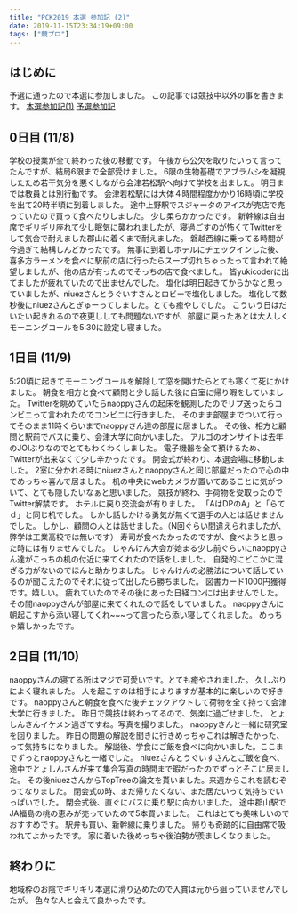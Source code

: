 ```yaml
---
title: "PCK2019 本選 参加記 (2)"
date: 2019-11-15T23:34:19+09:00
tags: ["競プロ"]
---
```

## はじめに

予選に通ったので本選に参加しました。
この記事では競技中以外の事を書きます。
[本選参加記(1)](/posts/pck2019_final_1)
[予選参加記](/posts/pck2019_qual)

## 0日目 (11/8)

学校の授業が全て終わった後の移動です。
午後から公欠を取りたいって言ってたんですが、結局6限まで全部受けました。
6限の生物基礎でアブラムシを凝視したため若干気分を悪くしながら会津若松駅へ向けて学校を出ました。
明日までは教員とは別行動です。
会津若松駅には大体４時間程度かかり16時頃に学校を出て20時半頃に到着しました。
途中上野駅でスジャータのアイスが売店で売っていたので買って食べたりしました。
少し柔らかかったです。
新幹線は自由席でギリギリ座れて少し眠気に襲われましたが、寝過ごすのが怖くてTwitterをして気合で耐えました郡山に着くまで耐えました。
磐越西線に乗ってる時間が今過ぎて結構しんどかったです。
無事に到着しホテルにチェックインした後、喜多方ラーメンを食べに駅前の店に行ったらスープ切れちゃったって言われて絶望しましたが、他の店が有ったのでそっちの店で食べました。
皆yukicoderに出てましたが疲れていたので出ませんでした。
塩化は明日起きてからかなと思っていましたが、niuezさんとうぐいすさんとロビーで塩化しました。
塩化して数秒後にniuezさんとぎゅーってしました。とても癒やしでした。
こういう日はだいたい起きれるので夜更ししても問題ないですが、部屋に戻ったあとは大人しくモーニングコールを5:30に設定し寝ました。

## 1日目 (11/9)

5:20頃に起きてモーニングコールを解除して窓を開けたらとても寒くて死にかけました。
朝食を相方と食べて顧問と少し話した後に自室に帰り暇をしていました。
Twitterを眺めていたらnaoppyさんの起床を観測したのでリプ送ったらコンビニって言われたのでコンビニに行きました。
そのまま部屋までついて行ってそのまま11時ぐらいまでnaoppyさん達の部屋に居ました。
その後、相方と顧問と駅前でバスに乗り、会津大学に向かいました。
アルゴのオンサイトは去年のJOIぶりなのでとてもわくわくしました。
電子機器を全て預けるため、Twitterが出来なくて少し辛かったです。
開会式が終わり、本選会場に移動しました。
2室に分かれる時にniuezさんとnaoppyさんと同じ部屋だったので心の中でめっちゃ喜んで居ました。
机の中央にwebカメラが置いてあることに気がついて、とても隠したいなぁと思いました。
競技が終わ、手荷物を受取ったのでTwitter解禁です。
ホテルに戻り交流会が有りました。
「AはDPのA」と「らてｄ」と同じ机でした。
しかし話しかける勇気が無くて選手の人とは話せませんでした。
しかし、顧問の人とは話せました。（N回ぐらい間違えられましたが、弊学は工業高校では無いです）
寿司が食べたかったのですが、食べようと思った時には有りませんでした。
じゃんけん大会が始まる少し前ぐらいにnaoppyさん達がこっちの机の付近に来てくれたので話をしました。
自発的にどこかに混ざる力がないのでほんと助かりました。
じゃんけんの必勝法について話しているのが聞こえたのでそれに従って出したら勝ちました。
図書カード1000円獲得です。嬉しい。
疲れていたのでその後にあった日経コンには出ませんでした。
その間naoppyさんが部屋に来てくれたので話をしていました。
naoppyさんに朝起こすから添い寝してくれ~~~って言ったら添い寝してくれました。
めっちゃ嬉しかったです。

## 2日目 (11/10)

naoppyさんの寝てる所はマジで可愛いです。とても癒やされました。
久しぶりによく寝れました。
人を起こすのは相手によりますが基本的に楽しいので好きです。
naoppyさんと朝食を食べた後チェックアウトして荷物を全て持って会津大学に行きました。
昨日で競技は終わってるので、気楽に過ごせました。
とょしんさんイケメン過ぎですね。写真を撮りました。
naoppyさんと一緒に研究室を回りました。
昨日の問題の解説を聞きに行きめっちゃこれは解きたかった、って気持ちになりました。
解説後、学食にご飯を食べに向かいました。ここまでずっとnaoppyさんと一緒でした。
niuezさんとうぐいすさんとご飯を食べ、途中でとょしんさんが来て集合写真の時間まで暇だったのでずっとそこに居ました。
その後niuezさんからTopTreeの論文を貰いました。来週からこれを読むぞってなりました。
閉会式の時、まだ帰りたくない、まだ居たいって気持ちでいっぱいでした。
閉会式後、直ぐにバスに乗り駅に向かいました。
途中郡山駅でJA福島の桃の恵みが売っていたので5本買いました。
これはとても美味しいのでおすすめです。
駅弁も買い、新幹線に乗りました。
帰りも奇跡的に自由席で吸われてよかったです。
家に着いた後めっちゃ後泊勢が羨ましくなりました。

## 終わりに

地域枠のお陰でギリギリ本選に滑り込めたので入賞は元から狙っていませんでしたが。
色々な人と会えて良かったです。

